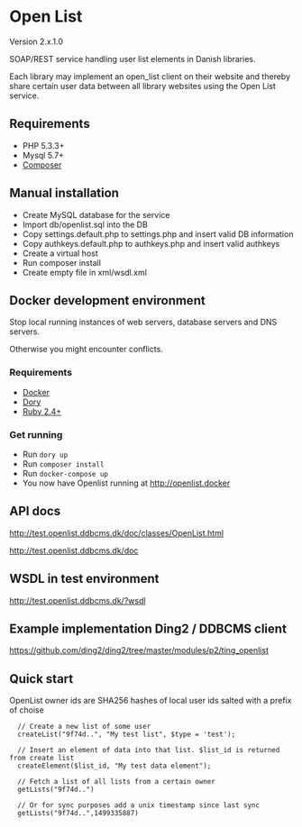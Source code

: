 # Open List

Version 2.x.1.0

SOAP/REST service handling user list elements in Danish libraries.

Each library may implement an open_list client on their website and thereby share certain user data between all library websites using the Open List service.

## Requirements
  * PHP 5.3.3+
  * Mysql 5.7+
  * [Composer](https://getcomposer.org)

## Manual installation

* Create MySQL database for the service
* Import db/openlist.sql into the DB
* Copy settings.default.php to settings.php and insert valid DB information 
* Copy authkeys.default.php to authkeys.php and insert valid authkeys
* Create a virtual host
* Run composer install
* Create empty file in xml/wsdl.xml
    
## Docker development environment

Stop local running instances of web servers, database servers and DNS servers.

Otherwise you might encounter conflicts.

### Requirements
* [Docker](https://www.docker.com/community-edition)
* [Dory](https://github.com/FreedomBen/dory)
* [Ruby 2.4+](https://www.ruby-lang.org/en/downloads/)

### Get running
* Run `dory up`
* Run `composer install`
* Run `docker-compose up`
* You now have Openlist running at http://openlist.docker

## API docs
  http://test.openlist.ddbcms.dk/doc/classes/OpenList.html

  http://test.openlist.ddbcms.dk/doc

## WSDL in test environment
  http://test.openlist.ddbcms.dk/?wsdl

## Example implementation Ding2 / DDBCMS client
  https://github.com/ding2/ding2/tree/master/modules/p2/ting_openlist

## Quick start

OpenList owner ids are SHA256 hashes of local user ids salted with a prefix of choise

```
  // Create a new list of some user
  createList("9f74d..", "My test list", $type = 'test');

  // Insert an element of data into that list. $list_id is returned from create list
  createElement($list_id, "My test data element"); 
  
  // Fetch a list of all lists from a certain owner
  getLists("9f74d..")

  // Or for sync purposes add a unix timestamp since last sync
  getLists("9f74d..",1499335887)
```

